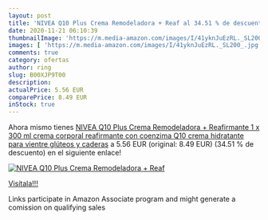 ```yaml
---
layout: post
title: 'NIVEA Q10 Plus Crema Remodeladora + Reaf al 34.51 % de descuento'
date: 2020-11-21 06:10:39
thumbnailImage: 'https://m.media-amazon.com/images/I/41yknJuEzRL._SL200_.jpg'
images: [ 'https://m.media-amazon.com/images/I/41yknJuEzRL._SL200_.jpg' ]
comments: true
category: ofertas
author: ring
slug: B00XJP9T00
description:
actualPrice: 5.56 EUR
comparePrice: 8.49 EUR
inStock: true
---
```


Ahora mismo tienes [NIVEA Q10 Plus Crema Remodeladora + Reafirmante  1 x 300 ml   crema corporal reafirmante con coenzima Q10  crema hidratante para vientre  glúteos y caderas](https://www.amazon.es/dp/B00XJP9T00/?tag=tolees-21) a 5.56 EUR (original: 8.49 EUR) (34.51 %  de descuento) en el siguiente enlace!

[![NIVEA Q10 Plus Crema Remodeladora + Reaf](https://m.media-amazon.com/images/I/41yknJuEzRL._SL200_.jpg)](https://www.amazon.es/dp/B00XJP9T00/?tag=tolees-21)

[Visítala!!!](https://www.amazon.es/dp/B00XJP9T00/?tag=tolees-21)

Links participate in Amazon Associate program and might generate a comission on qualifying sales
